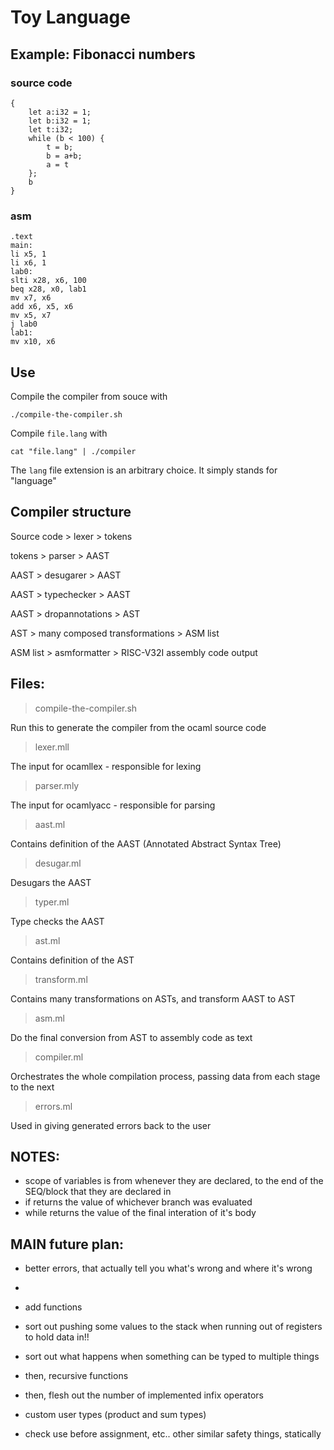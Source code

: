 # Toy Language

## Example: Fibonacci numbers

### source code

```
{
    let a:i32 = 1;
    let b:i32 = 1;
    let t:i32;
    while (b < 100) {
        t = b;
        b = a+b;
        a = t
    };
    b
}
```


### asm

```
.text
main:
li x5, 1
li x6, 1
lab0:
slti x28, x6, 100
beq x28, x0, lab1
mv x7, x6
add x6, x5, x6
mv x5, x7
j lab0
lab1:
mv x10, x6
```

## Use

Compile the compiler from souce with

```./compile-the-compiler.sh```

Compile `file.lang` with

```cat "file.lang" | ./compiler```

The `lang` file extension is an arbitrary choice. 
It simply stands for "language" 

## Compiler structure

Source code > lexer > tokens

tokens > parser > AAST

AAST > desugarer > AAST

AAST > typechecker > AAST

AAST > dropannotations > AST

AST > many composed transformations > ASM list

ASM list > asmformatter > RISC-V32I assembly code output

## Files:

> compile-the-compiler.sh
 
Run this to generate the compiler from the ocaml source code

> lexer.mll

The input for ocamllex - responsible for lexing

> parser.mly

The input for ocamlyacc - responsible for parsing

> aast.ml

Contains definition of the AAST (Annotated Abstract Syntax Tree)

> desugar.ml

Desugars the AAST

> typer.ml

Type checks the AAST

> ast.ml

Contains definition of the AST

> transform.ml

Contains many transformations on ASTs, and transform AAST to AST

> asm.ml

Do the final conversion from AST to assembly code as text

> compiler.ml

Orchestrates the whole compilation process, passing data from each stage to the next

> errors.ml

Used in giving generated errors back to the user

## NOTES:
- scope of variables is from whenever they are declared, to the end of the SEQ/block that they are declared in
- if returns the value of whichever branch was evaluated
- while returns the value of the final interation of it's body

## MAIN future plan:
- better errors, that actually tell you what's wrong and where it's wrong
- 
- add functions
- sort out pushing some values to the stack when running out of registers to hold data in!!
- sort out what happens when something can be typed to multiple things
- then, recursive functions
- then, flesh out the number of implemented infix operators
- custom user types (product and sum types)

- check use before assignment, etc.. other similar safety things, statically

